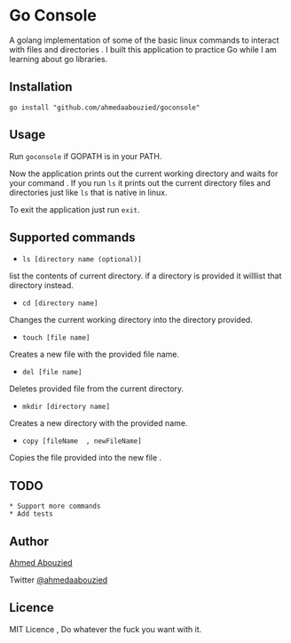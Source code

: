 # Go Console 

A golang implementation of some of the basic linux commands to interact with files and directories . 
I built this application to practice Go while I am learning about go libraries.

## Installation

    go install "github.com/ahmedaabouzied/goconsole"

## Usage 

Run ``` goconsole ``` if GOPATH is in your PATH.

Now the application prints out the current working directory and waits for your command .
If you run ``` ls ``` it prints out the current directory files and directories just like ``` ls ``` that is native in linux.

To exit the application just run ``` exit ```.

## Supported commands 

* ``` ls [directory name (optional)] ```

list the contents of current directory.
if a directory is provided it willlist that directory instead.

* ``` cd [directory name] ```

Changes the current working directory into the directory provided.

* ``` touch [file name] ```

Creates a new file with the provided file name.

* ``` del [file name] ```

Deletes provided file from the current directory.

* ``` mkdir [directory name] ```

Creates a new directory with the provided name.

* ``` copy [fileName  , newFileName]  ```
    
Copies the file provided into the new file .


## TODO 

    * Support more commands 
    * Add tests

## Author

[Ahmed Abouzied](https://www.github.com/ahmedaabouzied)

Twitter [@ahmedaabouzied](https://twitter.com/ahmedaabouzied)

## Licence

MIT Licence , Do whatever the fuck you want with it.
